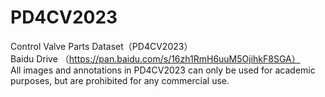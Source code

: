 # PD4CV2023
Control Valve Parts Dataset（PD4CV2023）  
Baidu Drive （https://pan.baidu.com/s/16zh1RmH6uuM5OjihkF8SGA）  
All images and annotations in PD4CV2023 can only be used for academic purposes, but are prohibited for any commercial use.
